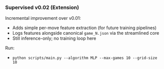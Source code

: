 ### Supervised v0.02 (Extension)

Incremental improvement over v0.01:
- Adds simple per-move feature extraction (for future training pipelines)
- Logs features alongside canonical `game_N.json` via the streamlined core
- Still inference-only; no training loop here

Run:
- `python scripts/main.py --algorithm MLP --max-games 10 --grid-size 10`